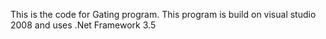 This is the code for Gating program.
This program is build on visual studio 2008 and uses .Net Framework 3.5
